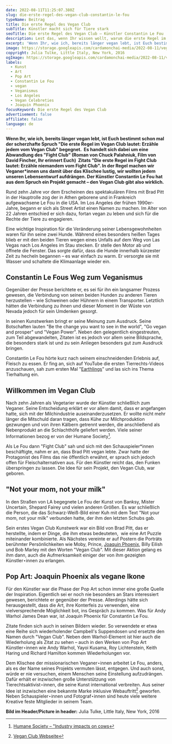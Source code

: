 ```yaml
---
date: 2022-08-11T11:25:07.380Z
slug: die-erste-regel-des-vegan-club-constantin-le-fou
typeName: Beitrag
title: Die erste Regel des Vegan Club
subTitle: Künstler macht sich für Tiere stark
seoTitle: Die erste Regel des Vegan Club – Künstler Constantin Le Fou
description: Lest das, wenn Ihr wissen wollt, warum die erste Regel im Vegan Club wirklich funktioniert und wie viel das mit David Finchers Palahniuk Verfilmung "Fight Club" zu tun hat.
excerpt: 'Wenn Ihr, wie ich, bereits länger vegan lebt, ist Euch bestimmt schon mal der scherzhafte Spruch "Die erste Regel im Vegan Club lautet: Erzähle jedem vom Vegan Club" begegnet. In der Regel machen wir Veganer*innen uns damit über das Klischee lustig, wir wollten jedem unseren Lebensentwurf aufdrängen. Der Künstler Constantin Le Fou hat aus dem Spruch ein Projekt gemacht – den Vegan Club gibt also wirklich.'
image: https://storage.googleapis.com/cardamonchai-media/2022-08-11/vegan-club-julia-tulke-flickr-new-york-little-italy-2016-jpeg-imagine-c8b8a8_94817b_1024_768/640.webp
copyright: Julia Tulke, Little Italy, New York, 2016
ogImage: https://storage.googleapis.com/cardamonchai-media/2022-08-11/vegan-club-julia-tulke-flickr-new-york-little-italy-2016-fb-jpeg-imagine-483838_98857e_1200_628/640.webp
labels:
  - Kunst
  - Art
  - Pop Art
  - Constantin Le Fou
  - vegan
  - Veganismus
  - Los Angeles
  - Vegan Celebreties
  - Joaquin Phoenix
focusKeyword: Die erste Regel des Vegan Club
advertisement: false
affiliate: false
language: de
---
```


**Wenn Ihr, wie ich, bereits länger vegan lebt, ist Euch bestimmt schon mal der scherzhafte Spruch "Die erste Regel im Vegan Club lautet: Erzähle jedem vom Vegan Club" begegnet.  Es handelt sich dabei um eine Abwandlung des "Fight Club" (Roman von Chuck Palahniuk, Film von David Fincher, Ihr erinnert Euch)  Zitats "Die erste Regel im Fight Club lautet: Erzähle niemandem vom Fight Club". In der Regel machen wir Veganer\*innen uns damit über das Klischee lustig, wir wollten jedem unseren Lebensentwurf aufdrängen. Der Künstler Constantin Le Fou hat aus dem Spruch ein Projekt gemacht – den Vegan Club gibt also wirklich.**

Rund zehn Jahre vor dem Erscheinen des spektakulären Films mit Brad Pitt in der Hauptrolle zog der in Athen geborene und in Frankreich aufgewachsene Le Fou in die USA. Im Los Angeles der frühen 1990er-Jahre, begann er sich als Street Artist einen Namen zu machen. Im Alter von 22 Jahren entschied er sich dazu, fortan vegan zu leben und sich für die Rechte der Tiere zu engagieren.

Eine wichtige Inspiration für die Veränderung seiner Lebensgewohnheiten waren für ihn seine zwei Hunde. Während eines besonders heißen Tages blieb er mit den beiden Tieren wegen eines Unfalls auf dem Weg von Las Vegas nach Los Angeles im Stau stecken. Er stelle den Motor ab und öffnete die Fenster. Das sorgte dafür, dass die Hunde innerhalb kürzester Zeit zu hecheln begannen – es war einfach zu warm. Er versorgte sie mit Wasser und schaltete die Klimaanlage wieder ein.

## Constantin Le Fous Weg zum Veganismus

Gegenüber der Presse berichtete er, es sei für ihn ein langsamer Prozess gewesen, die Verbindung von seinen beiden Hunden zu anderen Tieren herzustellen – wie Schweinen oder Hühnern in einem Transporter. Letztlich hätten die Verbindung zu ihnen und dieser Moment in der Wüste von Nevada jedoch für sein Umdenken gesorgt.

In seinen Kunstwerken bringt er seine Meinung zum Ausdruck. Seine Botschaften lauten "Be the change you want to see in the world", "Go vegan and prosper" und "Vegan Power". Neben den gelegentlich eingestreuten, zum Teil abgewandelten, Zitaten ist es jedoch vor allem seine Bildsprache, die besonders stark ist und zu sein Anliegen besonders gut zum Ausdruck bringen.

Constantin Le Fou hörte kurz nach seinem einschneidenden Erlebnis auf, Fleisch zu essen. Er fing an, sich auf YouTube die ersten Tierrechts-Videos anzuschauen, sah zum ersten Mal "[Earthlings](http://localhost:8000/2020/07/earthlings/)" und las sich ins Thema Tierhaltung ein.

## Willkommen im Vegan Club

Nach zehn Jahren als Vegetarier wurde der Künstler schließlich zum Veganer. Seine Entscheidung erklärt er vor allem damit, dass er angefangen hatte, sich mit der Milchindustrie auseinanderzusetzen. Er wollte nicht mehr länger die Mitschuld daran tragen, dass Kühe zur Milchproduktion gezwungen und von ihren Kälbern getrennt werden, die anschließend als Nebenprodukt an die Schlachthöfe geliefert werden. Viele seiner Informationen bezog er von der Humane Society[^1].

Als Le Fou dann "Fight Club" sah und sich mit den Schauspieler\*innen beschäftigte, nahm er an, dass Brad Pitt vegan lebte. Zwar hatte der Protagonist des Films das nie öffentlich erwähnt, er sprach sich jedoch offen für Fleischalternativen aus. Für den Künstler reicht das, den Funken überspringen zu lassen. Die Idee für sein Projekt, den Vegan Club, war geboren.

## "Not your mom, not your milk"

In den Straßen von LA begegnete Le Fou der Kunst von Banksy, Mister Uncertain, Shepard Fairey und vielen anderen Größen. Es war schließlich die Person, die das Schwarz-Weiß-Bild einer Kuh mit dem Text "Not your mom, not your milk" verbunden hatte, der ihm den letzten Schubs gab.

Sein erstes Vegan Club Kunstwerk war ein Bild von Brad Pitt, das er herstellte, indem er Dinge, die ihm etwas bedeuteten,  wie eine Art Puzzle miteinander kombinierte. Als Nächstes vereinte er auf Postern die Porträts berühmter Persönlichkeiten wie Moby, Prince, [Joaquin Phoenix](/tag/joaquin-phoenix), Billy Eilish und Bob Marley mit den Worten "Vegan Club". Mit dieser Aktion gelang es ihm dann, auch die Aufmerksamkeit einiger der von ihm gezeigten Künstler⋆innen zu erlangen.

## Pop Art: Joaquin Phoenix als vegane Ikone

Für den Künstler war die Phase der Pop Art schon immer eine große Quelle der Inspiration. Eigentlich sei er noch nie besonders an Stars interessiert gewesen, berichtete er gegenüber der Presse. Allerdings hätte sich herausgestellt, dass die Art, ihre Konterfeis zu verwenden, eine vielversprechende Möglichkeit bot, ins Gespräch zu kommen. Was für Andy Warhol James Dean war, ist Joaquin Phoenix für Constantin Le Fou.

Zitate finden sich auch in seinen Bildern wieder. So verwendete er etwa eine Reihe sich wiederholender Campbell's Suppendosen und ersetzte den Namen durch "Vegan Club". Neben dem Warhol-Element ist hier auch die Wiederholung als Zitat zu sehen – auch in den Werken von Pop Art Künstler⋆innen wie Andy Warhol, Yayoi Kusama, Roy Lichtenstein, Keith Haring und Richard Hamilton kommen Wiederholungen vor.

Dem Klischee der missionarischen Veganer⋆innen arbeitet Le Fou, anders, als es der Name seines Projekts vermuten lässt, entgegen. Und auch sonst, würde er nie versuchen, einem Menschen seine Einstellung aufzudrängen. Dafür erhält er inzwischen große Unterstützung von Tierechtsaktivist⋆innen, die seine Kunst international verbreiten. Aus seiner Idee ist inzwischen eine bekannte Marke inklusive Webauftritt[^2] geworfen. Neben Schauspieler⋆innen und Fotograf⋆innen sind heute viele weitere Kreative feste Mitglieder in seinem Team.

**Bild im Header/Picture in header:** Julia Tulke, Little Italy, New York, 2016

[^1]: [Humane Society – "Industry impacts on cows](https://www.humanesociety.org/resources/cows)
[^2]: [Vegan Club Webseite](https://veganclub.co/)
